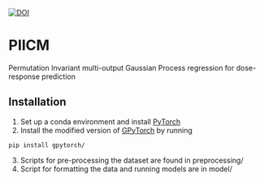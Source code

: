 [![DOI](https://zenodo.org/badge/465453049.svg)](https://zenodo.org/badge/latestdoi/465453049)

# PIICM
Permutation Invariant multi-output Gaussian Process regression for dose-response prediction


## Installation
1. Set up a conda environment and install [PyTorch](https://pytorch.org/)
2. Install the modified version of [GPyTorch](https://gpytorch.ai/) by running 
```{python}
pip install gpytorch/
```
3. Scripts for pre-processing the dataset are found in preprocessing/
4. Script for formatting the data and running models are in model/
